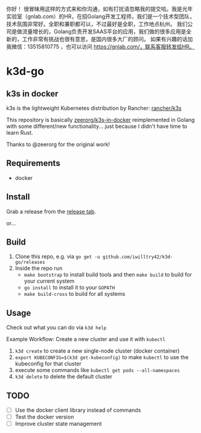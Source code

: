 你好！
很冒昧用这样的方式来和你沟通，如有打扰请忽略我的提交哈。我是光年实验室（gnlab.com）的HR，在招Golang开发工程师，我们是一个技术型团队，技术氛围非常好。全职和兼职都可以，不过最好是全职，工作地点杭州。
我们公司是做流量增长的，Golang负责开发SAAS平台的应用，我们做的很多应用是全新的，工作非常有挑战也很有意思，是国内很多大厂的顾问。
如果有兴趣的话加我微信：13515810775  ，也可以访问 https://gnlab.com/，联系客服转发给HR。
# k3d-go

## k3s in docker

k3s is the lightweight Kubernetes distribution by Rancher: [rancher/k3s](https://github.com/rancher/k3s)

This repository is basically [zeerorg/k3s-in-docker](https://github.com/zeerorg/k3s-in-docker) reimplemented in Golang with some different/new functionality... just because I didn't have time to learn Rust.

Thanks to @zeerorg for the original work!

## Requirements

- docker

## Install

Grab a release from the [release tab](https://github.com/iwilltry42/k3d-go/releases).

or...

## Build

1. Clone this repo, e.g. via `go get -u github.com/iwilltry42/k3d-go/releases`
2. Inside the repo run
   - `make bootstrap` to install build tools and then `make build` to build for your current system
   - `go install` to install it to your `GOPATH`
   - `make build-cross` to build for all systems

## Usage

Check out what you can do via `k3d help`

Example Workflow: Create a new cluster and use it with `kubectl`

1. `k3d create` to create a new single-node cluster (docker container)
2. `export KUBECONFIG=$(k3d get-kubeconfig)` to make `kubectl` to use the kubeconfig for that cluster
3. execute some commands like `kubectl get pods --all-namespaces`
4. `k3d delete` to delete the default cluster

## TODO

- [ ] Use the docker client library instead of commands
- [ ] Test the docker version
- [ ] Improve cluster state management
